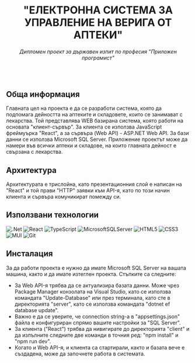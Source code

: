 <h1 align="center">"ЕЛЕКТРОННА СИСТЕМА ЗА УПРАВЛЕНИЕ НА ВЕРИГА ОТ АПТЕКИ"</h1>
<h6 align="center">Дипломен проект за държавен изпит по професия "Приложен програмист"</h6>
<br>

## Обща информация
Главната цел на проекта е да се разработи система, която да подпомага дейността на аптеките и складовете, които се занимават с лекарства. Той представлява WEB базирана система, която работи на основата "клиент-сървър". За клиента се използва JavaScript фреймуърка "React", а за сървъра (Web API) - ASP.NET Web API. За бази данни се използва Microsoft SQL Server. Приложение проектът може да намери във всички аптеки и складове, на които главната дейност е свързана с лекарства.

## Архитектура
Архитектурата е трислойна, като презентационния слой е написан на "React" и той прави "HTTP" заявки към API-я, като по този начин клиента и сървъра комуникират помежду си.

## Използвани технологии
![.Net](https://img.shields.io/badge/.NET-5C2D91?style=for-the-badge&logo=.net&logoColor=white)
![React](https://img.shields.io/badge/react-%2320232a.svg?style=for-the-badge&logo=react&logoColor=%2361DAFB)
![TypeScript](https://img.shields.io/badge/typescript-%23007ACC.svg?style=for-the-badge&logo=typescript&logoColor=white)
![MicrosoftSQLServer](https://img.shields.io/badge/Microsoft%20SQL%20Server-CC2927?style=for-the-badge&logo=microsoft%20sql%20server&logoColor=white)
![HTML5](https://img.shields.io/badge/html5-%23E34F26.svg?style=for-the-badge&logo=html5&logoColor=white)
![CSS3](https://img.shields.io/badge/css3-%231572B6.svg?style=for-the-badge&logo=css3&logoColor=white)
![MUI](https://img.shields.io/badge/MUI-%230081CB.svg?style=for-the-badge&logo=mui&logoColor=white)
![Git](https://img.shields.io/badge/git-%23F05033.svg?style=for-the-badge&logo=git&logoColor=white)

## Инсталация
За да работи проекта е нужно да имате Microsoft SQL Server на вашата машина, както и да имате изтеглен проекта.
Стъпките са следните:
  * За Web API-я трябва да се актуализира базата данни. Може чрез Package Manager конзолата на Visual Studio, като се използва командата "Update-Database" или през терминала, като сте в директорията "server", като се използва командата "dotnet ef database update".
  * Важно е да се уверите, че connection string-а в "appsettings.json" файла е конфигуриран спрямо вашите настройки за "SQL Server".
  * За клиента ("React") трябва да нивигирате до директорията "client" и да изпълните следните две команди в точния ред: "npm install" и "npm run dev".
  * Когато и Web API-я, и клиента са стартирали, както и базата вече е създадена, може да започнете работа в системата.
